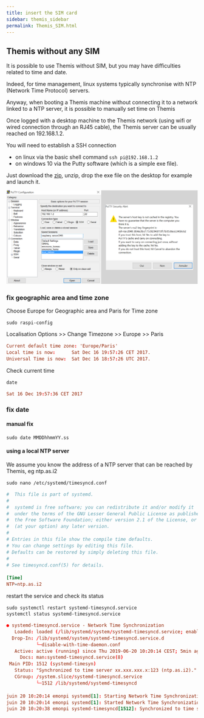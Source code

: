 ```yaml
---
title: insert the SIM card
sidebar: themis_sidebar
permalink: Themis_SIM.html
---
```


## Themis without any SIM

It is possible to use Themis without SIM, but you may have difficulties related to time and date.

Indeed, for time management, linux systems typically synchronise with NTP (Network Time Protocol) servers.

Anyway, when booting a Themis machine without connecting it to a network linked to a NTP server, it is possible to manually set time on Themis

Once logged with a desktop machine to the Themis network (using wifi or wired connection through an RJ45 cable), the Themis server can be usually reached on 192.168.1.2. 

You will need to establish a SSH connection 
- on linux via the basic shell command `ssh pi@192.168.1.2`
- on windows 10 via the Putty software (which is a simple exe file). 

Just download the [zip](putty.zip), unzip, drop the exe file on the desktop for example and launch it.

![SSH](SSH.png)

### fix geographic area and time zone

Choose Europe for Geographic area and Paris for Time zone

```language
sudo raspi-config
```

<span class="label label-danger">Localisation Options</span> >> <span class="label label-danger">Change Timezone</span> >> <span class="label label-danger">Europe</span> >> <span class="label label-danger">Paris</span>

```conf
Current default time zone: 'Europe/Paris'
Local time is now:      Sat Dec 16 19:57:26 CET 2017.
Universal Time is now:  Sat Dec 16 18:57:26 UTC 2017.
````

Check current time

```language
date
````

```conf
Sat 16 Dec 19:57:36 CET 2017
````

### fix date

#### manual fix


```language
sudo date MMDDhhmmYY.ss
````

#### using a local NTP server

We assume you know the address of a NTP server that can be reached by Themis, eg ntp.as.i2

```language
sudo nano /etc/systemd/timesyncd.conf
````

```conf
#  This file is part of systemd.
#
#  systemd is free software; you can redistribute it and/or modify it
#  under the terms of the GNU Lesser General Public License as published by
#  the Free Software Foundation; either version 2.1 of the License, or
#  (at your option) any later version.
#
# Entries in this file show the compile time defaults.
# You can change settings by editing this file.
# Defaults can be restored by simply deleting this file.
#
# See timesyncd.conf(5) for details.

[Time]
NTP=ntp.as.i2
````

restart the service and check its status

```language
sudo systemctl restart systemd-timesyncd.service
systemctl status systemd-timesyncd.service
````

```conf
● systemd-timesyncd.service - Network Time Synchronization
   Loaded: loaded (/lib/systemd/system/systemd-timesyncd.service; enabled; vendor preset: enabled)
  Drop-In: /lib/systemd/system/systemd-timesyncd.service.d
           └─disable-with-time-daemon.conf
   Active: active (running) since Thu 2019-06-20 10:20:14 CEST; 5min ago
     Docs: man:systemd-timesyncd.service(8)
 Main PID: 1512 (systemd-timesyn)
   Status: "Synchronized to time server xx.xxx.xxx.x:123 (ntp.as.i2)."
   CGroup: /system.slice/systemd-timesyncd.service
           └─1512 /lib/systemd/systemd-timesyncd

juin 20 10:20:14 emonpi systemd[1]: Starting Network Time Synchronization...
juin 20 10:20:14 emonpi systemd[1]: Started Network Time Synchronization.
juin 20 10:20:38 emonpi systemd-timesyncd[1512]: Synchronized to time server xx.xxx.xxx.x:123 (ntp.as.i2).
````

